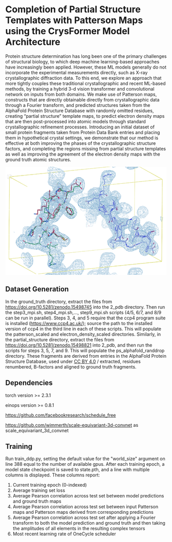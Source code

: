 # Completion of Partial Structure Templates with Patterson Maps using the CrysFormer Model Architecture

Protein structure determination has long been one of the primary challenges of structural biology, to which deep machine learning-based approaches have increasingly been applied.
However, these ML models generally do not incorporate the experimental measurements directly, such as X-ray crystallographic diffraction data. 
To this end, we explore an approach that more tightly couples these traditional crystallographic and recent ML-based methods, by training a hybrid 3-d vision transformer and convolutional network on inputs from both domains.
We make use of Patterson maps, constructs that are directly obtainable directly from crystallographic data through a Fourier transform, and predicted structures taken from the AlphaFold Protein Structure Database with randomly omitted residues, creating “partial structure” template maps, to predict electron density maps that are then post-processed into atomic models through standard crystallographic refinement processes.
Introducing an initial dataset of small protein fragments taken from Protein Data Bank entries and placing them in hypothetical crystal settings, we demonstrate that our method is effective at both improving the phases of the crystallographic structure factors, and completing the regions missing from partial structure templates as well as improving the agreement of the electron density maps with the ground truth atomic structures.

<p align="center">
  <img src="./images/4KT6_2.pd_131_start_4.png" alt="Model prediction compared with ground truth and partial structure atomic coordinates on a test set example"/>
</p>

## Dataset Generation
In the ground_truth directory, extract the files from https://doi.org/10.5281/zenodo.15498745 into the 2_pdb directory.
Then run the step3_mpi.sh, step4_mpi.sh,..., step9_mpi.sh scripts (4/5, 6/7, and 8/9 can be run in parallel). 
Steps 3, 4, and 5 require that the ccp4 program suite is installed (https://www.ccp4.ac.uk/); source the path to the installed version of ccp4 in the third line in each of these scripts.
This will populate the patterson_scaled and electron_density_scaled directories.
Similarly, in the partial_structure directory, extract the files from https://doi.org/10.5281/zenodo.15498821 into 2_pdb, and then run the scripts for steps 3, 5, 7, and 9.
This will populate the ps_alphafold_randdrop directory.
These fragments are derived from entries in the AlphaFold Protein Structure Database, used under [CC BY 4.0](https://creativecommons.org/licenses/by/4.0/) / extracted, residues renumbered, B-factors and aligned to ground truth fragments.

## Dependencies
torch version >= 2.3.1

einops version >= 0.8.1

https://github.com/facebookresearch/schedule_free

https://github.com/wimmerth/scale-equivariant-3d-convnet as scale_equivariant_3d_convnet

## Training
Run train_ddp.py, setting the default value for the "world_size" argument on line 388 equal to the number of available gpus. 
After each training epoch, a model state checkpoint is saved to state.pth, and a line with multiple columns is displayed.
These columns report:
1. Current training epoch (0-indexed)
2. Average training set loss
3. Average Pearson correlation across test set between model predictions and ground truth maps
4. Average Pearson correlation across test set between input Patterson maps and Patterson maps derived from corresponding predictions
5. Average Pearson correlation across test set after applying a Fourier transform to both the model prediction and ground truth and then taking the amplitudes of all elements in the resulting complex tensors
6. Most recent learning rate of OneCycle scheduler
